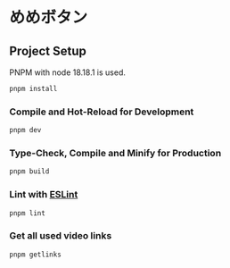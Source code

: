 # めめボタン

## Project Setup

PNPM with node 18.18.1 is used.

```sh
pnpm install
```

### Compile and Hot-Reload for Development

```sh
pnpm dev
```

### Type-Check, Compile and Minify for Production

```sh
pnpm build
```

### Lint with [ESLint](https://eslint.org/)

```sh
pnpm lint
```

### Get all used video links

```sh
pnpm getlinks
```

